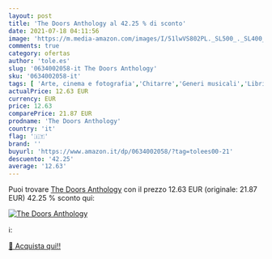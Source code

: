 ```yaml
---
layout: post
title: 'The Doors Anthology al 42.25 % di sconto'
date: 2021-07-18 04:11:56
image: 'https://m.media-amazon.com/images/I/51lwVS802PL._SL500_._SL400_.jpg'
comments: true
category: ofertas
author: 'tole.es'
slug: '0634002058-it The Doors Anthology'
sku: '0634002058-it'
tags: [ 'Arte, cinema e fotografia','Chitarre','Generi musicali','Libri','Musica','Musica rock','Pianoforte e tastiere','Spartiti, canzonieri e testi','Strumenti a corda','Strumenti musicali', ]
actualPrice: 12.63 EUR
currency: EUR
price: 12.63
comparePrice: 21.87 EUR
prodname: 'The Doors Anthology'
country: 'it'
flag: '🇮🇹'
brand: ''
buyurl: 'https://www.amazon.it/dp/0634002058/?tag=tolees00-21'
descuento: '42.25'
average: '12.63'
---
```


Puoi trovare [The Doors Anthology](https://www.amazon.it/dp/0634002058/?tag=tolees00-21) con il prezzo 12.63 EUR (originale: 21.87 EUR) 42.25 % sconto qui:

[![The Doors Anthology](https://m.media-amazon.com/images/I/51lwVS802PL._SL500_._SL400_.jpg)](https://www.amazon.it/dp/0634002058/?tag=tolees00-21)

ℹ️:


[🛒 Acquista qui!!](https://www.amazon.it/dp/0634002058/?tag=tolees00-21)
